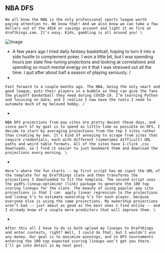 ## NBA DFS
	We all know the NBA is the only professional sports league worth paying attention to. We know that! And we also know we can take a few dollars out of the 401k or savings account and light it on fire at draftkings.com. It’s easy. Kids, gambling is all around you! \
	
![Image](https://imgur.com/RDZ5f55.jpg)

+
	A few years ago I tried daily fantasy basketball, hoping to turn it into a side hustle to complement poker. I won a little bit, but I was spending hours per slate fine-tuning projections and looking at correlations and spending so much mental energy on it that I was stressed out all the time. I quit after about half a season of playing seriously. /
+
	
	Fast forward to a couple months ago. The NBA, being the only smart and good league, puts their players in a bubble so they can give the fans the playoff basketball they need during COVID-19. I’m learning Python and focusing on data, and I realize I now have the tools I need to automate much of my beloved hobby. /
+
	
	NBA DFS projections from pay sites are pretty decent these days, and since part of my goal is to spend as little time as possible on DFS, I decide to start by averaging projections from the top 3 sites rather than creating my own. It’s kind of annoying to scrape from sites that require credentials, each with different (sometimes difficult) URL paths and weird table formats. All of the sites have 1-click .csv downloads, so I find it easier to just bookmark them and download the projections every morning. \
+
	
	Here’s where the fun starts -- my first script has me input the URL of the template for my DraftKings slate and then transforms the projections I downloaded to fit the template. The second script uses the pydfs-lineup-optimizer (link) package to generate the 100 top scoring lineups for the slate. The beauty of using popular pay site projections is that I can  apply linear regression to the projections and lineup %’s to estimate ownership %’s for each player, because everyone else is using the same projections. My ownership projections aren’t bad -- just about as good as the best ones I find online -- and I already know of a couple more predictors that will improve them. \
+
	
	After this all I have to do is bulk upload my lineups to DraftKings and enter contests, right? Well, I could do that, but I wouldn’t win any money. Our goal is to maximize winnings, and in DFS tournaments entering the 100 top expected scoring lineups won’t get you there. I’ll go into detail in my next post.

